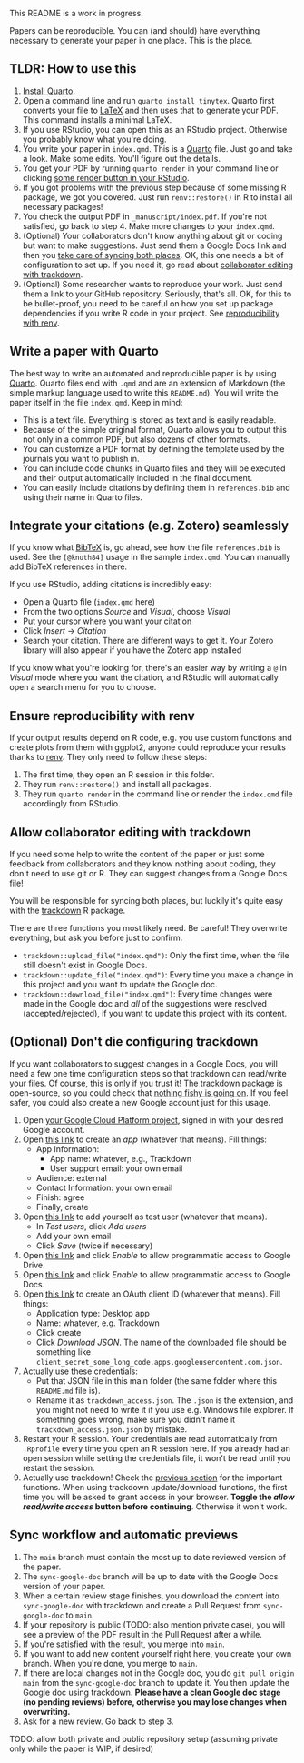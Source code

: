 This README is a work in progress.

Papers can be reproducible. You can (and should) have everything necessary to generate your paper in one place. This is the place.

## TLDR: How to use this

1. [Install Quarto](https://quarto.org/docs/get-started/).
2. Open a command line and run `quarto install tinytex`. Quarto first converts your file to [LaTeX](https://en.wikipedia.org/wiki/LaTeX) and then uses that to generate your PDF. This command installs a minimal LaTeX.
3. If you use RStudio, you can open this as an RStudio project. Otherwise you probably know what you're doing.
4. You write your paper in `index.qmd`. This is a [Quarto](https://quarto.org/) file. Just go and take a look. Make some edits. You'll figure out the details.
5. You get your PDF by running `quarto render` in your command line or clicking [some render button in your RStudio](https://quarto.org/docs/get-started/hello/rstudio.html#rendering).
6. If you got problems with the previous step because of some missing R package, we got you covered. Just run `renv::restore()` in R to install all necessary packages!
7. You check the output PDF in `_manuscript/index.pdf`. If you're not satisfied, go back to step 4. Make more changes to your `index.qmd`.
8. (Optional) Your collaborators don't know anything about git or coding but want to make suggestions. Just send them a Google Docs link and then you [take care of syncing both places](#sync-workflow-and-automatic-previews). OK, this one needs a bit of configuration to set up. If you need it, go read about [collaborator editing with trackdown](#allow-collaborator-editing-with-trackdown).
9. (Optional) Some researcher wants to reproduce your work. Just send them a link to your GitHub repository. Seriously, that's all. OK, for this to be bullet-proof, you need to be careful on how you set up package dependencies if you write R code in your project. See [reproducibility with renv](#ensure-reproducibility-with-renv).

## Write a paper with Quarto

The best way to write an automated and reproducible paper is by using [Quarto](https://quarto.org/). Quarto files end with `.qmd` and are an extension of Markdown (the simple markup language used to write this `README.md`). You will write the paper itself in the file `index.qmd`. Keep in mind:

- This is a text file. Everything is stored as text and is easily readable.
- Because of the simple original format, Quarto allows you to output this not only in a common PDF, but also dozens of other formats.
- You can customize a PDF format by defining the template used by the journals you want to publish in.
- You can include code chunks in Quarto files and they will be executed and their output automatically included in the final document.
- You can easily include citations by defining them in `references.bib` and using their name in Quarto files.

## Integrate your citations (e.g. Zotero) seamlessly

If you know what [BibTeX](https://www.bibtex.org/) is, go ahead, see how the file `references.bib` is used. See the `[@knuth84]` usage in the sample `index.qmd`. You can manually add BibTeX references in there.

If you use RStudio, adding citations is incredibly easy:

- Open a Quarto file (`index.qmd` here)
- From the two options _Source_ and _Visual_, choose _Visual_
- Put your cursor where you want your citation
- Click _Insert_ -> _Citation_
- Search your citation. There are different ways to get it. Your Zotero library will also appear if you have the Zotero app installed

If you know what you're looking for, there's an easier way by writing a `@` in _Visual_ mode where you want the citation, and RStudio will automatically open a search menu for you to choose.

## Ensure reproducibility with renv

If your output results depend on R code, e.g. you use custom functions and create plots from them with ggplot2, anyone could reproduce your results thanks to [renv](https://pkgs.rstudio.com/renv/). They only need to follow these steps:

1. The first time, they open an R session in this folder.
2. They run `renv::restore()` and install all packages.
3. They run `quarto render` in the command line or render the `index.qmd` file accordingly from RStudio.

## Allow collaborator editing with trackdown

If you need some help to write the content of the paper or just some feedback from collaborators and they know nothing about coding, they don't need to use git or R. They can suggest changes from a Google Docs file!

You will be responsible for syncing both places, but luckily it's quite easy with the [trackdown](https://claudiozandonella.github.io/trackdown/) R package.

There are three functions you most likely need. Be careful! They overwrite everything, but ask you before just to confirm.
  - `trackdown::upload_file("index.qmd")`: Only the first time, when the file still doesn't exist in Google Docs.
  - `trackdown::update_file("index.qmd")`: Every time you make a change in this project and you want to update the Google doc.
  - `trackdown::download_file("index.qmd")`: Every time changes were made in the Google doc and *all* of the suggestions were resolved (accepted/rejected), if you want to update this project with its content.

## (Optional) Don't die configuring trackdown

If you want collaborators to suggest changes in a Google Docs, you will need a few one time configuration steps so that trackdown can read/write your files. Of course, this is only if you trust it! The trackdown package is open-source, so you could check that [nothing fishy is going on](https://github.com/ClaudioZandonella/trackdown). If you feel safer, you could also create a new Google account just for this usage.

1. Open [your Google Cloud Platform project](https://console.cloud.google.com/), signed in with your desired Google account.
2. Open [this link](https://console.cloud.google.com/auth/overview/create) to create an _app_ (whatever that means). Fill things:
    - App Information:
        - App name: whatever, e.g., Trackdown
        - User support email: your own email
    - Audience: external
    - Contact Information: your own email
    - Finish: agree
    - Finally, create
3. Open [this link](https://console.cloud.google.com/auth/audience) to add yourself as test user (whatever that means).
    - In _Test users_, click _Add users_
    - Add your own email
    - Click _Save_ (twice if necessary)
4. Open [this link](https://console.cloud.google.com/apis/library/drive.googleapis.com) and click _Enable_ to allow programmatic access to Google Drive.
5. Open [this link](https://console.cloud.google.com/apis/library/docs.googleapis.com) and click _Enable_ to allow programmatic access to Google Docs.
6. Open [this link](https://console.cloud.google.com/auth/clients/create) to create an OAuth client ID (whatever that means). Fill things:
    - Application type: Desktop app
    - Name: whatever, e.g. Trackdown
    - Click create
    - Click  _Download JSON_. The name of the downloaded file should be something like `client_secret_some_long_code.apps.googleusercontent.com.json`.
7. Actually use these credentials:
    - Put that JSON file in this main folder (the same folder where this `README.md` file is).
    - Rename it as `trackdown_access.json`. The `.json` is the extension, and you might not need to write it if you use e.g. Windows file explorer. If something goes wrong, make sure you didn't name it `trackdown_access.json.json` by mistake.
8. Restart your R session. Your credentials are read automatically from `.Rprofile` every time you open an R session here. If you already had an open session while setting the credentials file, it won't be read until you restart the session.
9. Actually use trackdown! Check the [previous section](#allow-collaborator-editing-with-trackdown) for the important functions. When using trackdown update/download functions, the first time you will be asked to grant access in your browser. **Toggle the _allow read/write access_ button before continuing**. Otherwise it won't work.

## Sync workflow and automatic previews

1. The `main` branch must contain the most up to date reviewed version of the paper.
2. The `sync-google-doc` branch will be up to date with the Google Docs version of your paper.
3. When a certain review stage finishes, you download the content into `sync-google-doc` with trackdown and create a Pull Request from `sync-google-doc` to `main`.
4. If your repository is public (TODO: also mention private case), you will see a preview of the PDF result in the Pull Request after a while.
5. If you're satisfied with the result, you merge into `main`.
6. If you want to add new content yourself right here, you create your own branch. When you're done, you merge to `main`.
7. If there are local changes not in the Google doc, you do `git pull origin main` from the `sync-google-doc` branch to update it. You then update the Google doc using trackdown. **Please have a clean Google doc stage (no pending reviews) before, otherwise you may lose changes when overwriting.**
8. Ask for a new review. Go back to step 3.

TODO: allow both private and public repository setup (assuming private only while the paper is WIP, if desired)
